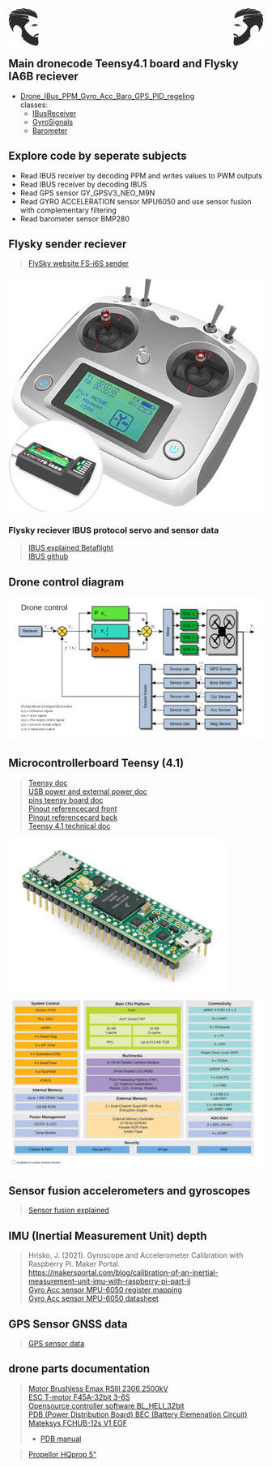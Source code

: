  <img align="left" width="60" height="75" src="image-5.png"> <img align="right" width="60" height="75" src="image-4.png">  
<br/>
<br/><br/>

## Main dronecode Teensy4.1 board and Flysky IA6B reciever
- [Drone_IBus_PPM_Gyro_Acc_Baro_GPS_PID_regeling](src/main.cpp)  
  classes:
  - [IBusReceiver](src/IBusReceiver.h)  
  - [GyroSignals](src/GyroSignals.h)  
  - [Barometer](src/Barometer.h)  

## Explore code by seperate subjects
- Read IBUS receiver by decoding PPM and writes values to PWM outputs   
- Read IBUS receiver by decoding IBUS  
- Read GPS sensor GY_GPSV3_NEO_M9N  
- Read GYRO ACCELERATION sensor MPU6050 and use sensor fusion with complementary filtering  
- Read barometer sensor BMP280  

## Flysky sender reciever
> [FlySky website FS-i6S sender](https://www.flysky-cn.com/fsi6s)  

![Flysky FS-i6S sender](image-1.png)  

### Flysky reciever IBUS protocol servo and sensor data
> [IBUS explained Betaflight](https://betaflight.com/docs/wiki/guides/current/ibus-telemetry)  
> [IBUS github](https://github.com/bmellink/IBusBM)

## Drone control diagram
![Drone control](PID_drone_control_laplace.png)


## Microcontrollerboard Teensy (4.1)
> [Teensy doc](https://www.pjrc.com/teensy/index.html)  
> [USB power and external power doc](https://www.pjrc.com/teensy/external_power.html)  
> [pins teensy board doc](https://www.pjrc.com/store/teensy41.html#pins)  
> [Pinout referencecard front](https://www.pjrc.com/teensy/card11a_rev4_web.pdf)  
> [Pinout referencecard back](https://www.pjrc.com/teensy/card11b_rev4_web.pdf)  
> [Teensy 4.1 technical doc](https://www.pjrc.com/store/teensy41.html)  

![Teensy 4.1](image-3.png)
![Teensy block diagram](image.png)

## Sensor fusion accelerometers and gyroscopes
> [Sensor fusion explained](https://www.digikey.nl/nl/articles/apply-sensor-fusion-to-accelerometers-and-gyroscopes)  

## IMU (Inertial Measurement Unit) depth  
> Hrisko, J. (2021). Gyroscope and Accelerometer Calibration with Raspberry Pi. Maker Portal.  
> https://makersportal.com/blog/calibration-of-an-inertial-measurement-unit-imu-with-raspberry-pi-part-ii  
> [Gyro Acc sensor MPU-6050 register mapping](https://invensense.tdk.com/wp-content/uploads/2015/02/MPU-6000-Register-Map1.pdf)  
> [Gyro Acc sensor MPU-6050 datasheet](https://invensense.tdk.com/wp-content/uploads/2015/02/MPU-6000-Datasheet1.pdf)  

## GPS Sensor GNSS data
> [GPS sensor data](https://mediatum.ub.tum.de/doc/1273200/1273200.pdf)  

## drone parts documentation
> [Motor Brushless Emax RSIII 2306 2500kV](https://emaxmodel.com/collections/rsiii-series/products/copy-of-pre-order-emax-rsiii-2207-fpv-racing-motor?variant=43833290424578)  
> [ESC T-motor F45A-32bit 3-6S](https://uav-en.tmotor.com/html/2018/esc_0712/173.html)  
> [Opensource controller software BL_HELI_32bit ](https://oscarliang.com/connect-flash-blheli-32-esc/)  
> [PDB (Power Distribution Board) BEC (Battery Elemenation Circuit) Mateksys FCHUB-12s V1 EOF](https://www.mateksys.com/?portfolio=fchub-12s)  
>- [PDB manual](https://www.mateksys.com/downloads/FCHUB-12S_Manual.pdf)  

> [Propellor HQprop 5"](https://www.hqprop.com/hq-durable-prop-5x5v1s-2cw2ccw-poly-carbonate-p0182.html)  
